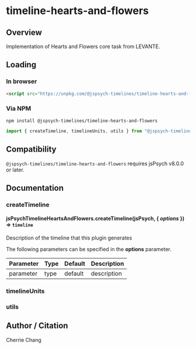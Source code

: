 # timeline-hearts-and-flowers

## Overview

Implementation of Hearts and Flowers core task from LEVANTE.

## Loading

### In browser

```html
<script src="https://unpkg.com/@jspsych-timelines/timeline-hearts-and-flowers">
```

### Via NPM

```
npm install @jspsych-timelines/timeline-hearts-and-flowers
```

```js
import { createTimeline, timelineUnits, utils } from "@jspsych-timelines/timeline-hearts-and-flowers"
```

## Compatibility

`@jspsych-timelines/timeline-hearts-and-flowers` requires jsPsych v8.0.0 or later.

## Documentation

### createTimeline

#### jsPsychTimelineHeartsAndFlowers.createTimeline(jsPsych, { *options* }) ⇒ <code>timeline</code>
Description of the timeline that this plugin generates

The following parameters can be specified in the **options** parameter.

| Parameter | Type | Default | Description |
|-----------|------|---------|-------------|
| parameter | type | default | description |


### timelineUnits


### utils

## Author / Citation

Cherrie Chang